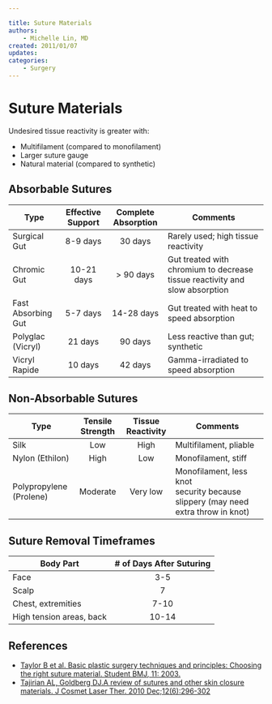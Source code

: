 ```yaml
---

title: Suture Materials
authors:
    - Michelle Lin, MD
created: 2011/01/07
updates:
categories:
    - Surgery
---
```


# Suture Materials

Undesired tissue reactivity is greater with:

- Multifilament (compared to monofilament)
- Larger suture gauge
- Natural material (compared to synthetic) 

## Absorbable Sutures

| **Type**           | **Effective Support** | **Complete Absorption** | **Comments**                                                                |
| ------------------ | :-------------------: | :---------------------: | --------------------------------------------------------------------------- |
| Surgical Gut       |        8-9 days       |         30 days         | Rarely used; high tissue reactivity                                         |
| Chromic Gut        |       10-21 days      |        > 90 days        | Gut treated with chromium to decrease tissue reactivity and slow absorption |
| Fast Absorbing Gut |        5-7 days       |        14-28 days       | Gut treated with heat to speed absorption                                   |
| Polyglac (Vicryl)  |        21 days        |         90 days         | Less reactive than gut; synthetic                                           |
| Vicryl Rapide      |        10 days        |         42 days         | Gamma-irradiated to speed absorption                                        |

## Non-Absorbable Sutures

| **Type**                | **Tensile Strength** | **Tissue Reactivity** | **Comments**                                                                      |
| ----------------------- | :------------------: | :-------------------: | --------------------------------------------------------------------------------- |
| Silk                    |          Low         |          High         | Multifilament, pliable                                                            |
| Nylon (Ethilon)         |         High         |          Low          | Monofilament, stiff                                                               |
| Polypropylene (Prolene) |       Moderate       |        Very low       | Monofilament, less knot security because slippery (may need  extra throw in knot) |

## Suture Removal Timeframes

| **Body Part**            | **# of Days After Suturing** |
| ------------------------ | :--------------------------: |
| Face                     |              3-5             |
| Scalp                    |               7              |
| Chest, extremities       |             7-10             |
| High tension areas, back |             10-14            |

## References

- [Taylor B et al. Basic plastic surgery techniques and principles: Choosing the right suture material. Student BMJ, 11: 2003.](http://www.docstoc.com/docs/81946959/Basic-plastic-surgery-techniques-and-principles-Choosing-the)
- [Tajirian AL, Goldberg DJ.A review of sutures and other skin closure materials. J Cosmet Laser Ther. 2010 Dec;12(6):296-302](http://www.ncbi.nlm.nih.gov/pubmed/?term=21142740)
